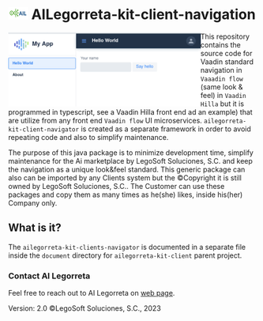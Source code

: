 # <img height="25" src="./images/AILLogoSmall.png" width="40"/> AILegorreta-kit-client-navigation

<a href="https://www.legosoft.com.mx"><img height="150px" src="./images/VaadinNavigation.png" alt="AI Legorreta" align="left"/></a>
This repository contains the source code for Vaadin standard navigation in `Vaaadin flow` (same look & feel) 
in `Vaadin Hilla` but it is programmed in typescript, see a Vaadin Hilla front end ad an
example) that are utilize from any front end `Vaadin flow` UI microservices.
`ailegorreta-kit-client-navigator` is created as a separate framework in order to avoid
repeating code and also to simplify maintenance.

The purpose of this java package is to minimize development time, simplify maintenance for the Ai marketplace by
LegoSoft Soluciones, S.C. and keep the navigation as a unique look&feel standard. This
generic package can also can be imported by any Clients system but the
©Copyright it is still owned by LegoSoft Soluciones, S.C.. The Customer can use these packages and copy them
as many times as he(she) likes, inside his(her) Company only.

## What is it?

The `ailegorreta-kit-clients-navigator` is documented in a separate file inside the
`document` directory for `ailegorreta-kit-client` parent project.


### Contact AI Legorreta

Feel free to reach out to AI Legorreta on [web page](https://legosoft.com.mx).


Version: 2.0
©LegoSoft Soluciones, S.C., 2023
